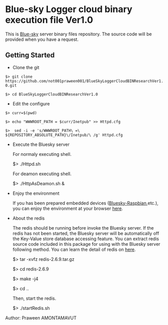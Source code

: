 Blue-sky Logger cloud binary execution file Ver1.0
===================================================
This is [Blue-sky](http://www.bluesky-cps.org) server binary files repository. The source code will be provided when you have a request.

Getting Started
---------------
- Clone the git

 `$> git clone https://github.com/not001praween001/BlueSkyLoggerCloudBINResearchVer1.0.git`

 `$> cd BlueSkyLoggerCloudBINResearchVer1.0`
 
- Edit the configure

 `$> curr=$(pwd)`
 
 `$> echo "WWWROOT_PATH = $curr/Inetpub" >> Httpd.cfg`
 
 `$>  sed -i -e 's/WWWROOT_PATH\ =\ ${REPOSITORY_ABSOLUTE_PATH}\/Inetpub/\ /g' Httpd.cfg`
  
- Execute the Bluesky server

  For normaly executing shell.
	
	$> ./Httpd.sh

  For deamon executing shell.
	
	$> ./HttpAsDeamon.sh &
	
- Enjoy the environment

  If you has been prepared embedded devices ([Bluesky-Raspbian](https://github.com/not001praween001/Raspberry-Pi-CPS-SN-trial),etc.), you can enjoy the environment at your browser [here](http://127.0.0.1:8189).

- About the redis

  The redis should be running before invoke the Bluesky server. If the redis has not been started, the Bluesky server will be automatically off the Key-Value store database accessing feature. You can extract redis source code included in this package for using with the Bluesky server following method. You can learn the detail of redis on [here](http://redis.io/). 

	$> tar -xvfz redis-2.6.9.tar.gz
	
	$> cd redis-2.6.9
	
	$> make -j4
	
	$> cd ..

  Then, start the redis.
	
	$> ./startRedis.sh

Author: Praween AMONTAMAVUT
